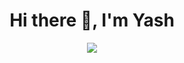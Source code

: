 <h1 align="center">Hi there 👋, I'm Yash</h1>
<p align="center">
  <img src="https://readme-typing-svg.herokuapp.com?size=24&color=FF5733&center=true&vCenter=true&lines=Data+Scientist;Data+Analyst;Turning+Data+into+Insights" />
</p>


<!--
**YCThorat02/YCThorat02** is a ✨ _special_ ✨ repository because its `README.md` (this file) appears on your GitHub profile.

Here are some ideas to get you started:

- 🔭 I’m currently working on ...
- 🌱 I’m currently learning ...
- 👯 I’m looking to collaborate on ...
- 🤔 I’m looking for help with ...
- 💬 Ask me about ...
- 📫 How to reach me: ...
- 😄 Pronouns: ...
- ⚡ Fun fact: ...
-->
